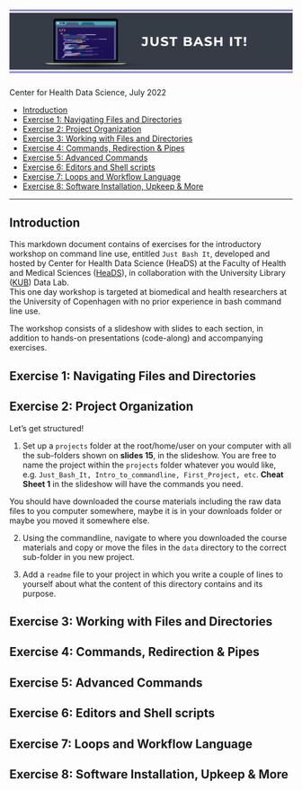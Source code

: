 ![](BashFigure1.jpeg)
================
Center for Health Data Science, July 2022

-   [Introduction](#introduction)
-   [Exercise 1: Navigating Files and
    Directories](#exercise-1-navigating-files-and-directories)
-   [Exercise 2: Project Organization](#exercise-2-project-organization)
-   [Exercise 3: Working with Files and
    Directories](#exercise-3-working-with-files-and-directories)
-   [Exercise 4: Commands, Redirection &
    Pipes](#exercise-4-commands-redirection--pipes)
-   [Exercise 5: Advanced Commands](#exercise-5-advanced-commands)
-   [Exercise 6: Editors and Shell
    scripts](#exercise-6-editors-and-shell-scripts)
-   [Exercise 7: Loops and Workflow
    Language](#exercise-7-loops-and-workflow-language)
-   [Exercise 8: Software Installation, Upkeep &
    More](#exercise-8-software-installation-upkeep--more)

------------------------------------------------------------------------

## Introduction

This markdown document contains of exercises for the introductory
workshop on command line use, entitled `Just Bash It`, developed and
hosted by Center for Health Data Science (HeaDS) at the Faculty of
Health and Medical Sciences ([HeaDS](https://heads.ku.dk/)), in
collaboration with the University Library
([KUB](https://kub.kb.dk/datalab)) Data Lab.  
This one day workshop is targeted at biomedical and health researchers
at the University of Copenhagen with no prior experience in bash command
line use.

The workshop consists of a slideshow with slides to each section, in
addition to hands-on presentations (code-along) and accompanying
exercises.

## Exercise 1: Navigating Files and Directories

## Exercise 2: Project Organization

Let’s get structured!

1.  Set up a `projects` folder at the root/home/user on your computer
    with all the sub-folders shown on **slides 15**, in the slideshow.
    You are free to name the project within the `projects` folder
    whatever you would like,
    e.g. `Just_Bash_It, Intro_to_commandline, First_Project, etc`.
    **Cheat Sheet 1** in the slideshow will have the commands you need.

You should have downloaded the course materials including the raw data
files to you computer somewhere, maybe it is in your downloads folder or
maybe you moved it somewhere else.

2.  Using the commandline, navigate to where you downloaded the course
    materials and copy or move the files in the `data` directory to the
    correct sub-folder in you new project.

3.  Add a `readme` file to your project in which you write a couple of
    lines to yourself about what the content of this directory contains
    and its purpose.

## Exercise 3: Working with Files and Directories

## Exercise 4: Commands, Redirection & Pipes

## Exercise 5: Advanced Commands

## Exercise 6: Editors and Shell scripts

## Exercise 7: Loops and Workflow Language

## Exercise 8: Software Installation, Upkeep & More
